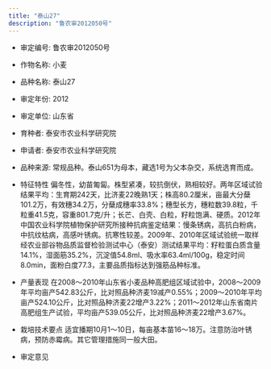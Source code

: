 ```yaml
---
title: "泰山27"
description: "鲁农审2012050号"
---
```

* 审定编号:  鲁农审2012050号

*  作物名称:  小麦

*  品种名称:  泰山27

*  审定年份:  2012

*  审定单位:  山东省

* 育种者:  泰安市农业科学研究院

*  申请者:  泰安市农业科学研究院

*  品种来源:  常规品种。泰山651为母本，藏选1号为父本杂交，系统选育而成。

*  特征特性
偏冬性，幼苗匍匐。株型紧凑，较抗倒伏，熟相较好。两年区域试验结果平均：生育期242天，比济麦22晚熟1天；株高80.2厘米，亩最大分蘖101.2万，有效穗34.2万，分蘖成穗率33.8%；穗型长方，穗粒数39.8粒，千粒重41.5克，容重801.7克/升；长芒、白壳、白粒，籽粒饱满、硬质。2012年中国农业科学院植物保护研究所接种抗病鉴定结果：慢条锈病，高抗白粉病，中抗纹枯病，高感叶锈病。抗寒性较差。2009年、2010年区域试验统一取样经农业部谷物品质监督检验测试中心（泰安）测试结果平均：籽粒蛋白质含量14.1%，湿面筋35.2%，沉淀值54.8ml、吸水率63.4ml/100g，稳定时间8.0min，面粉白度77.3，主要品质指标达到强筋品种标准。

*  产量表现
在2008～2010年山东省小麦品种高肥组区域试验中，2008～2009年平均亩产542.83公斤，比对照品种济麦19减产0.55%；2009～2010年平均亩产524.10公斤，比对照品种济麦22增产3.22%；2011～2012年山东省南片高肥组生产试验，平均亩产539.05公斤，比对照品种济麦22增产3.67%。

*  栽培技术要点
适宜播期10月1～10日，每亩基本苗16～18万。注意防治叶锈病，预防赤霉病。其它管理措施同一般大田。

*  审定意见

